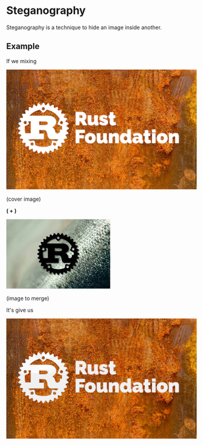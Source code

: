 # Steganography 
Steganography is a technique to hide an image inside another.

## Example

If we mixing  


![image1](sample/sample1.jpg)

(cover image)

**( + )** 

![image2](sample/sample2.jpeg)

(image to merge)

It's give us 

![result](results/encrypt.png)



